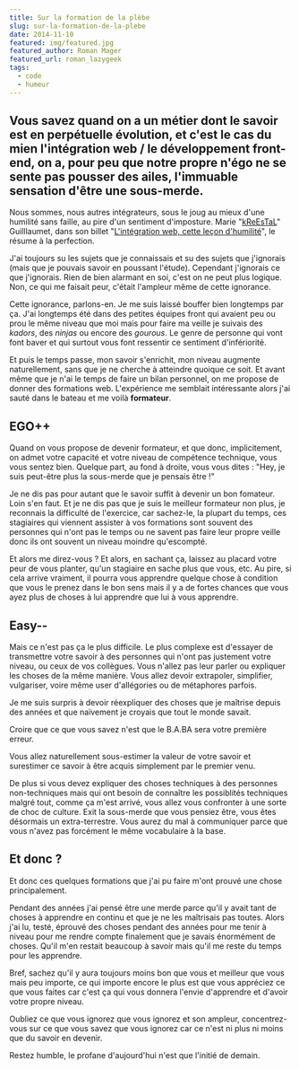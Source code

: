 ```yaml
---
title: Sur la formation de la plèbe
slug: sur-la-formation-de-la-plebe
date: 2014-11-10
featured: img/featured.jpg
featured_author: Roman Mager
featured_url: roman_lazygeek
tags:
  - code
  - humeur
---
```


Vous savez quand on a un métier dont le savoir est en perpétuelle évolution, et c'est le cas du mien l'intégration web / le développement front-end, on a, pour peu que notre propre n'égo ne se sente pas pousser des ailes, l'immuable sensation d'être une sous-merde.
---

Nous sommes, nous autres intégrateurs, sous le joug au mieux d'une humilité sans faille, au pire d'un sentiment d'imposture. Marie "[kReEsTaL](https://twitter.com/kreestal)" Guilllaumet, dans son billet "[L'intégration web, cette leçon d'humilité](http://www.lesintegristes.net/2013/03/19/integration-web-humilite/)", le résume à la perfection.

J'ai toujours su les sujets que je connaissais et su des sujets que j'ignorais (mais que je pouvais savoir en poussant l'étude). Cependant j'ignorais ce que j'ignorais. Rien de bien alarmant en soi, c'est on ne peut plus logique. Non, ce qui me faisait peur, c'était l'ampleur même de cette ignorance.

Cette ignorance, parlons-en. Je me suis laissé bouffer bien longtemps par ça. J'ai longtemps été dans des petites équipes front qui avaient peu ou prou le même niveau que moi mais pour faire ma veille je suivais des *kadors*, des *ninjas* ou encore des *gourous*. Le genre de personne qui vont font baver et qui surtout vous font ressentir ce sentiment d'infériorité.

Et puis le temps passe, mon savoir s'enrichit, mon niveau augmente naturellement, sans que je ne cherche à atteindre quoique ce soit. Et avant même que je n'ai le temps de faire un bilan personnel, on me propose de donner des formations web. L'expérience me semblait intéressante alors j'ai sauté dans le bateau et me voilà **formateur**.

## EGO++

Quand on vous propose de devenir formateur, et que donc, implicitement, on admet votre capacité et votre niveau de compétence technique, vous vous sentez bien. Quelque part, au fond à droite, vous vous dites : "Hey, je suis peut-être plus la sous-merde que je pensais être !"

Je ne dis pas pour autant que le savoir suffit à devenir un bon fomateur. Loin s'en faut. Et je ne dis pas que je suis le meilleur formateur non plus, je reconnais la difficulté de l'exercice, car sachez-le, la plupart du temps, ces stagiaires qui viennent assister à vos formations sont souvent des personnes qui n'ont pas le temps ou ne savent pas faire leur propre veille donc ils ont souvent un niveau moindre qu'escompté.

Et alors me direz-vous ? Et alors, en sachant ça, laissez au placard votre peur de vous planter, qu'un stagiaire en sache plus que vous, etc. Au pire, si cela arrive vraiment, il pourra vous apprendre quelque chose à condition que vous le prenez dans le bon sens mais il y a de fortes chances que vous ayez plus de choses à lui apprendre que lui à vous apprendre.

## Easy--

Mais ce n'est pas ça le plus difficile. Le plus complexe est d'essayer de transmettre votre savoir à des personnes qui n'ont pas justement votre niveau, ou ceux de vos collègues. Vous n'allez pas leur parler ou expliquer les choses de la même manière. Vous allez devoir extrapoler, simplifier, vulgariser, voire même user d'allégories ou de métaphores parfois.

Je me suis surpris à devoir réexpliquer des choses que je maîtrise depuis des années et que naïvement je croyais que tout le monde savait.

Croire que ce que vous savez n'est que le B.A.BA sera votre première erreur.

Vous allez naturellement sous-estimer la valeur de votre savoir et surestimer ce savoir à être acquis simplement par le premier venu.

De plus si vous devez expliquer des choses techniques à des personnes non-techniques mais qui ont besoin de connaître les possiblités techniques malgré tout, comme ça m'est arrivé, vous allez vous confronter à une sorte de choc de culture. Exit la sous-merde que vous pensiez être, vous êtes désormais un extra-terrestre. Vous aurez du mal à communiquer parce que vous n'avez pas forcément le même vocabulaire à la base.

## Et donc ?

Et donc ces quelques formations que j'ai pu faire m'ont prouvé une chose principalement.

Pendant des années j'ai pensé être une merde parce qu'il y avait tant de choses à apprendre en continu et que je ne les maîtrisais pas toutes. Alors j'ai lu, testé, éprouvé des choses pendant des années pour me tenir à niveau pour me rendre compte finalement que je savais énormément de choses. Qu'il m'en restait beaucoup à savoir mais qu'il me reste du temps pour les apprendre.

Bref, sachez qu'il y aura toujours moins bon que vous et meilleur que vous mais peu importe, ce qui importe encore le plus est que vous appréciez ce que vous faites car c'est ça qui vous donnera l'envie d'apprendre et d'avoir votre propre niveau.

Oubliez ce que vous ignorez que vous ignorez et son ampleur, concentrez-vous sur ce que vous savez que vous ignorez car ce n'est ni plus ni moins que du savoir en devenir.

Restez humble, le profane d'aujourd'hui n'est que l'initié de demain.
